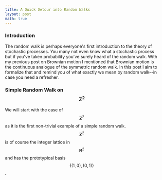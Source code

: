 ```yaml
---
title: A Quick Detour into Random Walks
layout: post
math: true
---
```

### Introduction

The random walk is perhaps everyone's first introduction to the theory of
stochastic processes. You many not even know what a stochastic process but if
you've taken probability you've surely heard of the random walk. With my
previous post on Brownian motion I mentioned that Brownian motion is the
continuous analogue of the symmetric random walk. In this post I aim to
formalize that and remind you of what exactly we mean by random walk--in case
you need a refresher.

### Simple Random Walk on $$\mathbf{Z}^2$$
We will start with the case of $$\mathbf{Z}^2$$ as it is the first non-trivial
example of a simple random walk. $$\mathbf{Z}^2$$ is of course the integer
lattice in $$\mathbf{R}^2$$ and has the prototypical basis $$\{(1,0),(0,1)\}$$.
